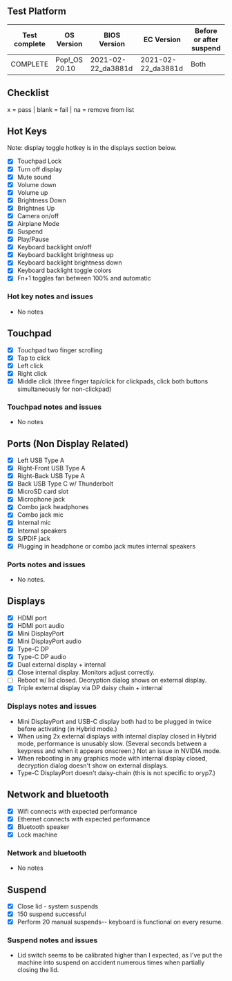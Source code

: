 ## Test Platform

| Test complete | OS Version     | BIOS Version       | EC Version         | Before or after suspend |
| ------------- | -------------- | ------------------ | ------------------ | ----------------------- |
| COMPLETE      | Pop!\_OS 20.10 | 2021-02-22_da3881d | 2021-02-22_da3881d | Both                    |

## Checklist
x = pass | blank = fail | na = remove from list

## Hot Keys

Note: display toggle hotkey is in the displays section below.

- [X] Touchpad Lock
- [X] Turn off display
- [X] Mute sound
- [X] Volume down
- [X] Volume up
- [X] Brightness Down
- [X] Brightnes Up
- [X] Camera on/off
- [X] Airplane Mode
- [X] Suspend
- [X] Play/Pause
- [X] Keyboard backlight on/off
- [X] Keyboard backlight brightness up
- [X] Keyboard backlight brightness down
- [X] Keyboard backlight toggle colors
- [X] Fn+1 toggles fan between 100% and automatic

### Hot key notes and issues

- No notes

## Touchpad

- [X] Touchpad two finger scrolling 
- [X] Tap to click
- [X] Left click
- [X] Right click
- [X] Middle click (three finger tap/click for clickpads, click both buttons simultaneously for non-clickpad)

### Touchpad notes and issues

- No notes

## Ports (Non Display Related)

- [X] Left USB Type A
- [X] Right-Front USB Type A
- [X] Right-Back USB Type A
- [X] Back USB Type C w/ Thunderbolt
- [X] MicroSD card slot
- [X] Microphone jack
- [X] Combo jack headphones
- [X] Combo jack mic
- [X] Internal mic
- [X] Internal speakers
- [X] S/PDIF jack
- [X] Plugging in headphone or combo jack mutes internal speakers

### Ports notes and issues

- No notes.

## Displays

- [X] HDMI port
- [X] HDMI port audio
- [X] Mini DisplayPort
- [X] Mini DisplayPort audio
- [X] Type-C DP
- [X] Type-C DP audio
- [X] Dual external display + internal
- [X] Close internal display. Monitors adjust correctly.
- [ ] Reboot w/ lid closed. Decryption dialog shows on external display.
- [X] Triple external display via DP daisy chain + internal

### Displays notes and issues

- Mini DisplayPort and USB-C display both had to be plugged in twice before activating (in Hybrid mode.)
- When using 2x external displays with internal display closed in Hybrid mode, performance is unusably slow. (Several seconds between a keypress and when it appears onscreen.) Not an issue in NVIDIA mode.
- When rebooting in any graphics mode with internal display closed, decryption dialog doesn't show on external displays.
- Type-C DisplayPort doesn't daisy-chain (this is not specific to oryp7.)

## Network and bluetooth

- [X] Wifi connects with expected performance
- [X] Ethernet connects with expected performance
- [X] Bluetooth speaker
- [X] Lock machine

### Network and bluetooth

- No notes

## Suspend

- [X] Close lid - system suspends
- [X] 150 suspend successful
- [X] Perform 20 manual suspends-- keyboard is functional on every resume.

### Suspend notes and issues

- Lid switch seems to be calibrated higher than I expected, as I've put the machine into suspend on accident numerous times when partially closing the lid.
